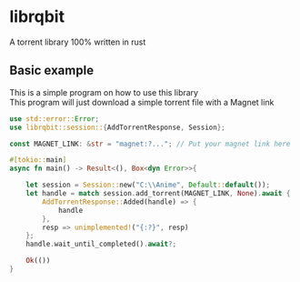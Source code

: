 # librqbit

A torrent library 100% written in rust

## Basic example
This is a simple program on how to use this library  
This program will just download a simple torrent file with a Magnet link

```rust
use std::error::Error;
use librqbit::session::{AddTorrentResponse, Session};

const MAGNET_LINK: &str = "magnet:?..."; // Put your magnet link here

#[tokio::main]
async fn main() -> Result<(), Box<dyn Error>>{

    let session = Session::new("C:\\Anime", Default::default());
    let handle = match session.add_torrent(MAGNET_LINK, None).await {
        AddTorrentResponse::Added(handle) => {
            handle
        },
        resp => unimplemented!("{:?}", resp)
    };
    handle.wait_until_completed().await?;

    Ok(())
}
```
